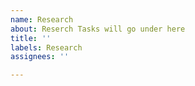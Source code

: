 ```yaml
---
name: Research
about: Reserch Tasks will go under here
title: ''
labels: Research
assignees: ''

---
```



